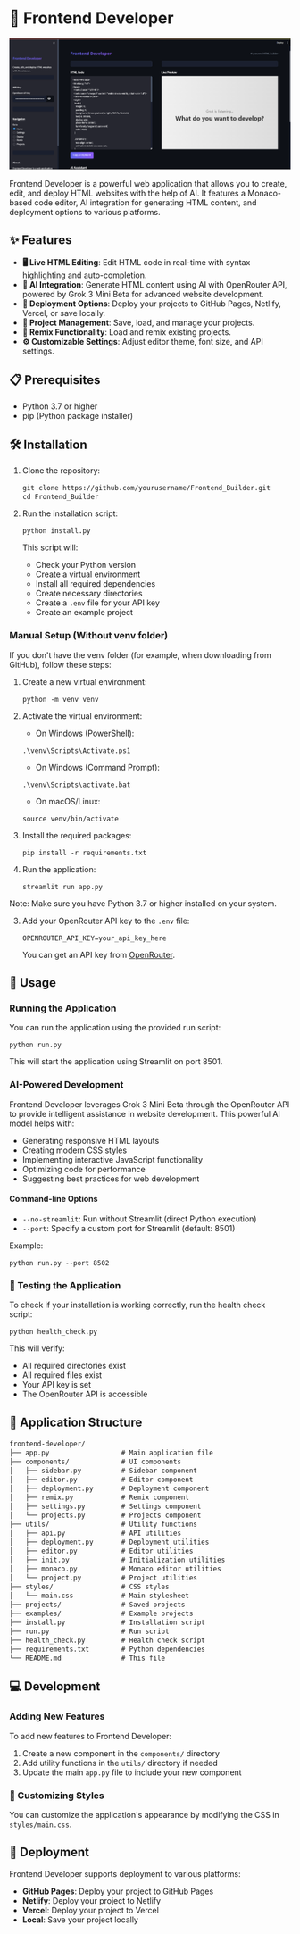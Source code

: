 # 🚀 Frontend Developer

![Frontend Developer Screenshot](media/img.png)

Frontend Developer is a powerful web application that allows you to create, edit, and deploy HTML websites with the help of AI. It features a Monaco-based code editor, AI integration for generating HTML content, and deployment options to various platforms.

## ✨ Features

- **🖥️ Live HTML Editing**: Edit HTML code in real-time with syntax highlighting and auto-completion.
- **🤖 AI Integration**: Generate HTML content using AI with OpenRouter API, powered by Grok 3 Mini Beta for advanced website development.
- **🚀 Deployment Options**: Deploy your projects to GitHub Pages, Netlify, Vercel, or save locally.
- **📁 Project Management**: Save, load, and manage your projects.
- **🔄 Remix Functionality**: Load and remix existing projects.
- **⚙️ Customizable Settings**: Adjust editor theme, font size, and API settings.

## 📋 Prerequisites

- Python 3.7 or higher
- pip (Python package installer)

## 🛠️ Installation

1. Clone the repository:
   ```
   git clone https://github.com/yourusername/Frontend_Builder.git
   cd Frontend_Builder
   ```

2. Run the installation script:
   ```
   python install.py
   ```
   This script will:
   - Check your Python version
   - Create a virtual environment
   - Install all required dependencies
   - Create necessary directories
   - Create a `.env` file for your API key
   - Create an example project

### Manual Setup (Without venv folder)

If you don't have the venv folder (for example, when downloading from GitHub), follow these steps:

1. Create a new virtual environment:
   ```
   python -m venv venv
   ```

2. Activate the virtual environment:
   - On Windows (PowerShell):
   ```
   .\venv\Scripts\Activate.ps1
   ```
   - On Windows (Command Prompt):
   ```
   .\venv\Scripts\activate.bat
   ```
   - On macOS/Linux:
   ```
   source venv/bin/activate
   ```

3. Install the required packages:
   ```
   pip install -r requirements.txt
   ```

4. Run the application:
   ```
   streamlit run app.py
   ```

Note: Make sure you have Python 3.7 or higher installed on your system.

3. Add your OpenRouter API key to the `.env` file:
   ```
   OPENROUTER_API_KEY=your_api_key_here
   ```
   You can get an API key from [OpenRouter](https://openrouter.ai/).

## 🚀 Usage

### Running the Application

You can run the application using the provided run script:

```
python run.py
```

This will start the application using Streamlit on port 8501.

### AI-Powered Development

Frontend Developer leverages Grok 3 Mini Beta through the OpenRouter API to provide intelligent assistance in website development. This powerful AI model helps with:

- Generating responsive HTML layouts
- Creating modern CSS styles
- Implementing interactive JavaScript functionality
- Optimizing code for performance
- Suggesting best practices for web development

#### Command-line Options

- `--no-streamlit`: Run without Streamlit (direct Python execution)
- `--port`: Specify a custom port for Streamlit (default: 8501)

Example:
```
python run.py --port 8502
```

### 🧪 Testing the Application

To check if your installation is working correctly, run the health check script:

```
python health_check.py
```

This will verify:
- All required directories exist
- All required files exist
- Your API key is set
- The OpenRouter API is accessible

## 📂 Application Structure

```
frontend-developer/
├── app.py                  # Main application file
├── components/             # UI components
│   ├── sidebar.py          # Sidebar component
│   ├── editor.py           # Editor component
│   ├── deployment.py       # Deployment component
│   ├── remix.py            # Remix component
│   ├── settings.py         # Settings component
│   └── projects.py         # Projects component
├── utils/                  # Utility functions
│   ├── api.py              # API utilities
│   ├── deployment.py       # Deployment utilities
│   ├── editor.py           # Editor utilities
│   ├── init.py             # Initialization utilities
│   ├── monaco.py           # Monaco editor utilities
│   └── project.py          # Project utilities
├── styles/                 # CSS styles
│   └── main.css            # Main stylesheet
├── projects/               # Saved projects
├── examples/               # Example projects
├── install.py              # Installation script
├── run.py                  # Run script
├── health_check.py         # Health check script
├── requirements.txt        # Python dependencies
└── README.md               # This file
```

## 💻 Development

### Adding New Features

To add new features to Frontend Developer:

1. Create a new component in the `components/` directory
2. Add utility functions in the `utils/` directory if needed
3. Update the main `app.py` file to include your new component

### 🎨 Customizing Styles

You can customize the application's appearance by modifying the CSS in `styles/main.css`.

## 🚀 Deployment

Frontend Developer supports deployment to various platforms:

- **GitHub Pages**: Deploy your project to GitHub Pages
- **Netlify**: Deploy your project to Netlify
- **Vercel**: Deploy your project to Vercel
- **Local**: Save your project locally
